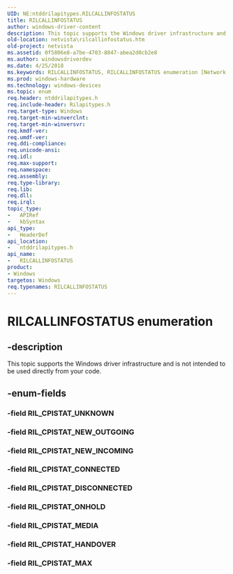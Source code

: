 ```yaml
---
UID: NE:ntddrilapitypes.RILCALLINFOSTATUS
title: RILCALLINFOSTATUS
author: windows-driver-content
description: This topic supports the Windows driver infrastructure and is not intended to be used directly from your code.
old-location: netvista\rilcallinfostatus.htm
old-project: netvista
ms.assetid: 0f5806e8-a7be-4703-8847-abea2d0cb2e8
ms.author: windowsdriverdev
ms.date: 4/25/2018
ms.keywords: RILCALLINFOSTATUS, RILCALLINFOSTATUS enumeration [Network Drivers Starting with Windows Vista], RIL_CPISTAT_CONNECTED, RIL_CPISTAT_DISCONNECTED, RIL_CPISTAT_HANDOVER, RIL_CPISTAT_MAX, RIL_CPISTAT_MEDIA, RIL_CPISTAT_NEW_INCOMING, RIL_CPISTAT_NEW_OUTGOING, RIL_CPISTAT_ONHOLD, netvista.rilcallinfostatus, ntddrilapitypes/RILCALLINFOSTATUS, ntddrilapitypes/RIL_CPISTAT_CONNECTED, ntddrilapitypes/RIL_CPISTAT_DISCONNECTED, ntddrilapitypes/RIL_CPISTAT_HANDOVER, ntddrilapitypes/RIL_CPISTAT_MAX, ntddrilapitypes/RIL_CPISTAT_MEDIA, ntddrilapitypes/RIL_CPISTAT_NEW_INCOMING, ntddrilapitypes/RIL_CPISTAT_NEW_OUTGOING, ntddrilapitypes/RIL_CPISTAT_ONHOLD
ms.prod: windows-hardware
ms.technology: windows-devices
ms.topic: enum
req.header: ntddrilapitypes.h
req.include-header: Rilapitypes.h
req.target-type: Windows
req.target-min-winverclnt: 
req.target-min-winversvr: 
req.kmdf-ver: 
req.umdf-ver: 
req.ddi-compliance: 
req.unicode-ansi: 
req.idl: 
req.max-support: 
req.namespace: 
req.assembly: 
req.type-library: 
req.lib: 
req.dll: 
req.irql: 
topic_type:
-	APIRef
-	kbSyntax
api_type:
-	HeaderDef
api_location:
-	ntddrilapitypes.h
api_name:
-	RILCALLINFOSTATUS
product:
- Windows
targetos: Windows
req.typenames: RILCALLINFOSTATUS
---
```


# RILCALLINFOSTATUS enumeration


## -description


This topic supports the Windows driver infrastructure and is not intended to be used directly from your code.


## -enum-fields




### -field RIL_CPISTAT_UNKNOWN


### -field RIL_CPISTAT_NEW_OUTGOING


### -field RIL_CPISTAT_NEW_INCOMING


### -field RIL_CPISTAT_CONNECTED


### -field RIL_CPISTAT_DISCONNECTED


### -field RIL_CPISTAT_ONHOLD


### -field RIL_CPISTAT_MEDIA


### -field RIL_CPISTAT_HANDOVER


### -field RIL_CPISTAT_MAX

